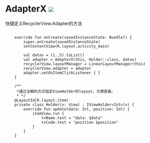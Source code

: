 # AdapterX  [![](https://jitpack.io/v/DonaldDu/AdapterX.svg)](https://jitpack.io/#DonaldDu/AdapterX)

快捷定义RecyclerView.Adapter的方法


```

    override fun onCreate(savedInstanceState: Bundle?) {
        super.onCreate(savedInstanceState)
        setContentView(R.layout.activity_main)

        val datas = (1..5).toList()
        val adapter = AdapterX(this, Holder::class, datas)
        recyclerView.layoutManager = LinearLayoutManager(this)
        recyclerView.adapter = adapter
        adapter.setOnItemClickListener { }
    }

    /**
     *通过注解的方式指定ViewHolder的layout，方便查看。
     * */
    @LayoutId(R.layout.item)
    private class Holder(v: View) : IViewHolder<Int>(v) {
        override fun update(data: Int, position: Int) {
            itemView.run {
                tvName.text = "data: $data"
                tvCode.text = "position $position"
            }
        }
    }
```


